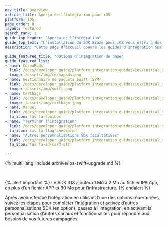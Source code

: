 ```yaml
---
nav_title: Overview
article_title: Aperçu de l’intégration pour iOS
platform: iOS
page_order: 0
layout: featured
search_rank: 1
guide_top_header: "Aperçu de l’intégration"
guide_top_text: "L’installation du SDK Braze pour iOS vous offrira des fonctionnalités d’analyse de base (gestion de session) et des messages in-app de base. Vous devez davantage personnaliser votre intégration pour plus de canaux et de fonctionnalités. <br> <br> Le SDK Braze pour iOS peut être installé ou mis à jour à l’aide des champs Cocoapods, Carthage, Gestionnaire de paquets Swift ou d’une intégration manuelle."
description: "Cette page d’accueil couvre les guides d’intégration SDK de Braze pour Cocoapods, le Gestionnaire de paquets Swift, Carthage, etc."

guide_featured_title: "Options d’intégration de base"
guide_featured_list:
- name: CocoaPods
  link: /docs/developer_guide/platform_integration_guides/ios/initial_sdk_setup/installation_methods/cocoapods/
  image: /assets/img/cocoapods.png
- name: Gestionnaire de paquets Swift (SPM)
  link: /docs/developer_guide/platform_integration_guides/ios/initial_sdk_setup/installation_methods/swift_package_manager/
  image: /assets/img/swift.png
- name: Carthage
  link: /docs/developer_guide/platform_integration_guides/ios/initial_sdk_setup/installation_methods/carthage_integration/
  image: /assets/img/carthage.jpeg
- name: Manuel
  link: /docs/developer_guide/platform_integration_guides/ios/initial_sdk_setup/installation_methods/manual_integration_options/
  fa_icon: fas fa-toolbox
- name: "Terminer l’intégration"
  link: /docs/developer_guide/platform_integration_guides/ios/initial_sdk_setup/completing_integration/
  fa_icon: fas fa-flag-checkered
- name: "Autres personnalisations SDK facultatives"
  link: /docs/developer_guide/platform_integration_guides/ios/initial_sdk_setup/other_sdk_customizations/
  fa_icon: fas fa-id-card-alt

---
```


{% multi_lang_include archive/ios-swift-upgrade.md %}

<br>

{% alert important %}
Le SDK iOS ajoutera 1 Mo à 2 Mo au fichier IPA App, en plus d’un fichier APP et 30 Mo pour l’infrastructure.
{% endalert %}

Après avoir effectué l’intégration en utilisant l’une des options répertoriées, suivez les étapes pour [compléter l’intégration]({{site.baseurl}}/developer_guide/platform_integration_guides/ios/initial_sdk_setup/completing_integration/) et activez d’autres personnalisations SDK (en option), passez à l’intégration, en activant la personnalisation d’autres canaux et fonctionnalités pour répondre aux besoins de vos futures campagnes.  

<br>
